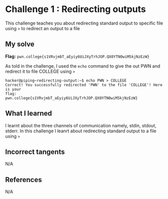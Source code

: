 # Challenge 1 : Redirecting outputs
This challenge teaches you about redirecting standard output to specific file using `>` to redirect an output to a file

## My solve
**Flag:** `pwn.college{s1VRvjmbT_aEyiy6UiJXyTrhJOP.QX0YTN0wiM5kjNzEzW}` 

As told in the challenge, I used the `echo` command to give the out PWN and redirect it to file COLLEGE using `>`
```
hacker@piping~redirecting-output:~$ echo PWN > COLLEGE
Correct! You successfully redirected 'PWN' to the file 'COLLEGE'! Here is your
flag:
pwn.college{s1VRvjmbT_aEyiy6UiJXyTrhJOP.QX0YTN0wiM5kjNzEzW}
```

## What I learned 
I learnt about the three channels of communication namely, stdin, stdout, stderr.
In this challenge I leanrt about redirecting standard output to a file using `>`

## Incorrect tangents 
N/A

## References 
N/A
